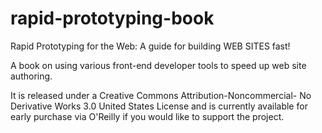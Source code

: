 rapid-prototyping-book
======================

Rapid Prototyping for the Web: A guide for building WEB SITES fast!

A book on using various front-end developer tools to speed up web site authoring.

It is released under a Creative Commons Attribution-Noncommercial- No Derivative Works 3.0 United States License and is currently available for early purchase via O'Reilly if you would like to support the project.

